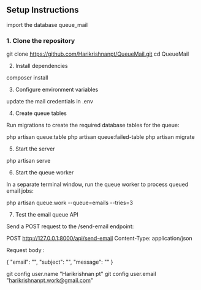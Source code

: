 ## Setup Instructions

import the database queue_mail 

### 1. Clone the repository

git clone https://github.com/Harikrishnanpt/QueueMail.git
cd QueueMail

2. Install dependencies

composer install

3. Configure environment variables

 update the mail credentials in .env

4. Create queue tables

Run migrations to create the required database tables for the queue:

php artisan queue:table
php artisan queue:failed-table
php artisan migrate

5. Start the  server

php artisan serve

6. Start the queue worker

In a separate terminal window, run the queue worker to process queued email jobs:

php artisan queue:work --queue=emails --tries=3

7. Test the email queue API

Send a POST request to the /send-email endpoint:

POST http://127.0.0.1:8000/api/send-email
Content-Type: application/json

Request body :

{
  "email": "",
  "subject": "",
  "message": ""
}

git config user.name "Harikrishnan pt"
git config user.email "harikrishnanpt.work@gmail.com"
